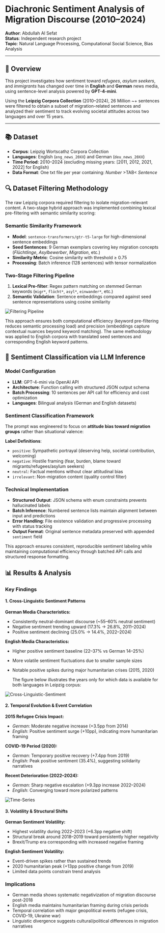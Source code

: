 # Diachronic Sentiment Analysis of Migration Discourse (2010–2024)

**Author**: Abdullah Al Sefat  
**Status**: Independent research project  
**Topic**: Natural Language Processing, Computational Social Science, Bias Analysis

---

## 🧠 Overview

This project investigates how sentiment toward *refugees*, *asylum seekers*, and *immigrants* has changed over time in **English** and **German** news media, using sentence-level analysis powered by **GPT-4-mini**.

Using the **Leipzig Corpora Collection** (2010–2024), 26 Million ~+ sentences were filtered to obtain a subset of migration-related sentences and analyzed their sentiment to track evolving societal attitudes across two languages and over 15 years.

---

## 📚 Dataset

- **Corpus**: Leipzig Wortscathz Corpora Collection 
- **Languages**: English (`eng_news_20XX`) and German (`deu_news_20XX`)
- **Time Period**: 2010–2024 (excluding missing years: [2011, 2012, 2021, 2022] for English)
- **Data Format**: One txt file per year containing: *Number* >TAB< *Sentence*

## 🔍 Dataset Filtering Methodology

The raw Leipzig corpora required filtering to isolate migration-relevant content. A two-stage hybrid approach was implemented combining lexical pre-filtering with semantic similarity scoring:

### Semantic Similarity Framework
- **Model**: `sentence-transformers/gtr-t5-large` for high-dimensional sentence embeddings
- **Seed Sentences**: 9 German exemplars covering key migration concepts (*Flüchtlinge*, *Asylbewerber*, *Migration*, etc.)
- **Similarity Metric**: Cosine similarity with threshold ≥ 0.75
- **Processing**: Batch inference (128 sentences) with tensor normalization

### Two-Stage Filtering Pipeline
1. **Lexical Pre-filter**: Regex pattern matching on stemmed German keywords (`migr*`, `flücht*`, `asyl*`, `einwander*`, etc.)
2. **Semantic Validation**: Sentence embeddings compared against seed sentence representations using cosine similarity

![Filtering Pipeline](assets/semantic_filtering.png)

This approach ensures both computational efficiency (keyword pre-filtering reduces semantic processing load) and precision (embeddings capture contextual nuances beyond keyword matching). The same methodology was applied to English corpora with translated seed sentences and corresponding English keyword patterns.

## 🤖 Sentiment Classification via LLM Inference

### Model Configuration
- **LLM**: GPT-4-mini via OpenAI API
- **Architecture**: Function calling with structured JSON output schema
- **Batch Processing**: 10 sentences per API call for efficiency and cost optimization
- **Languages**: Bilingual analysis (German and English datasets)

### Sentiment Classification Framework
The prompt was engineered to focus on **attitude bias toward migration groups** rather than situational valence:

**Label Definitions**:
- `positive`: Sympathetic portrayal (deserving help, societal contribution, welcoming)  
- `negative`: Hostile framing (fear, burden, blame toward migrants/refugees/asylum seekers)
- `neutral`: Factual mentions without clear attitudinal bias
- `irrelevant`: Non-migration content (quality control filter)

### Technical Implementation
- **Structured Output**: JSON schema with enum constraints prevents hallucinated labels
- **Batch Inference**: Numbered sentence lists maintain alignment between input and predictions
- **Error Handling**: File existence validation and progressive processing with status tracking
- **Output Format**: Original sentence metadata preserved with appended `sentiment` field

This approach ensures consistent, reproducible sentiment labeling while maintaining computational efficiency through batched API calls and structured response formatting.

## 📊 Results & Analysis

### Key Findings

#### 1. Cross-Linguistic Sentiment Patterns

**German Media Characteristics:**
- Consistently neutral-dominant discourse (~55–60% neutral sentiment)
- Negative sentiment trending upward (17.3% → 26.8%, 2011–2024)
- Positive sentiment declining (25.0% → 14.4%, 2022–2024)

**English Media Characteristics:**
- Higher positive sentiment baseline (22–37% vs German 14–25%)
- More volatile sentiment fluctuations due to smaller sample sizes
- Notable positive spikes during major humanitarian crises (2015, 2020)

  The figure below illustrates the years only for which data is available for both languages in Leipzig corpus:

![Cross-Linguistic-Sentiment](assets/cross_language_comparison.png)

#### 2. Temporal Evolution & Event Correlation

**2015 Refugee Crisis Impact:**
- *German*: Moderate negative increase (+3.5pp from 2014)
- *English*: Positive sentiment surge (+10pp), indicating more humanitarian framing

**COVID-19 Period (2020):**
- *German*: Temporary positive recovery (+7.4pp from 2019)
- *English*: Peak positive sentiment (35.4%), suggesting solidarity narratives

**Recent Deterioration (2022–2024):**
- *German*: Sharp negative escalation (+9.3pp increase 2022–2024)
- *English*: Converging toward more polarized patterns

![Time-Series](assets/sentiment_time_series.png)


#### 3. Volatility & Structural Shifts

**German Sentiment Volatility:**
- Highest volatility during 2022–2023 (+6.3pp negative shift)
- Structural break around 2018–2019 toward persistently higher negativity
- Brexit/Trump era corresponding with increased negative framing

**English Sentiment Volatility:**
- Event-driven spikes rather than sustained trends
- 2020 humanitarian peak (+13pp positive change from 2019)
- Limited data points constrain trend analysis

### Implications

- German media shows systematic negativization of migration discourse post-2018  
- English media maintains humanitarian framing during crisis periods  
- Temporal correlation with major geopolitical events (refugee crisis, COVID-19, Ukraine war)  
- Linguistic divergence suggests cultural/political differences in migration narratives

